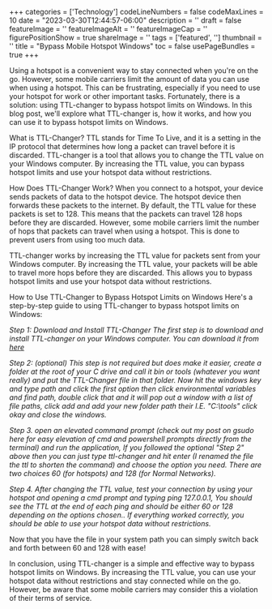 ﻿+++
categories = ['Technology']
codeLineNumbers = false
codeMaxLines = 10
date = "2023-03-30T12:44:57-06:00"
description = ''
draft = false
featureImage = ''
featureImageAlt = ''
featureImageCap = ''
figurePositionShow = true
shareImage = ''
tags = ['featured', '']
thumbnail = ''
title = "Bypass Mobile Hotspot Windows"
toc = false
usePageBundles = true
+++

Using a hotspot is a convenient way to stay connected when you're on the go. However, some mobile carriers limit the amount of data you can use when using a hotspot. This can be frustrating, especially if you need to use your hotspot for work or other important tasks. Fortunately, there is a solution: using TTL-changer to bypass hotspot limits on Windows. In this blog post, we'll explore what TTL-changer is, how it works, and how you can use it to bypass hotspot limits on Windows.

What is TTL-Changer?
TTL stands for Time To Live, and it is a setting in the IP protocol that determines how long a packet can travel before it is discarded. TTL-changer is a tool that allows you to change the TTL value on your Windows computer. By increasing the TTL value, you can bypass hotspot limits and use your hotspot data without restrictions.

How Does TTL-Changer Work?
When you connect to a hotspot, your device sends packets of data to the hotspot device. The hotspot device then forwards these packets to the internet. By default, the TTL value for these packets is set to 128. This means that the packets can travel 128 hops before they are discarded. However, some mobile carriers limit the number of hops that packets can travel when using a hotspot. This is done to prevent users from using too much data.

TTL-changer works by increasing the TTL value for packets sent from your Windows computer. By increasing the TTL value, your packets will be able to travel more hops before they are discarded. This allows you to bypass hotspot limits and use your hotspot data without restrictions.

How to Use TTL-Changer to Bypass Hotspot Limits on Windows
Here's a step-by-step guide to using TTL-changer to bypass hotspot limits on Windows:

*Step 1: Download and Install TTL-Changer
The first step is to download and install TTL-changer on your Windows computer. You can download it from [here](https://github.com/AzimsTech/TTL-Changer)*

*Step 2: (optional) This step is not required but does make it easier, create a folder at the root of your C drive and call it bin or tools (whatever you want really) and put the TTL-Changer file in that folder. Now hit the windows key and type path and click the first option then click environmental variables and find path, double click that and it will pop out a window with a list of file paths, click add and add your new folder path their I.E. "C:\tools" click okay and close the windows.*

*Step 3. open an elevated command prompt (check out my post on gsudo here for easy elevation of cmd and powershell prompts directly from the terminal) and run the application, If you followed the optional "Step 2" above then you can just type ttl-changer and hit enter (I renamed the file the ttl to shorten the command) and choose the option you need. There are two choices 60 (for hotspots) and 128 (for Normal Networks).*

*Step 4. After changing the TTL value, test your connection by using your hotspot and opening a cmd prompt and typing ping 127.0.0.1, You should see the TTL at the end of each ping and should be either 60 or 128 depending on the options chosen.. If everything worked correctly, you should be able to use your hotspot data without restrictions.*

Now that you have the file in your system path you can simply switch back and forth between 60 and 128 with ease!

In conclusion, using TTL-changer is a simple and effective way to bypass hotspot limits on Windows. By increasing the TTL value, you can use your hotspot data without restrictions and stay connected while on the go. However, be aware that some mobile carriers may consider this a violation of their terms of service.

